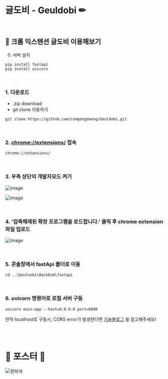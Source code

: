 # 글도비 - Geuldobi ✏ 

<br/>

## 🔎 크롬 익스텐션 글도비 이용해보기  

0. 서버 설치
```
pip install fastapi
pip install uvicorn
```

<br/>

### 1. 다운로드
   - .zip download 
   - git clone 이용하기
```
git clone https://github.com/comgongdaeng/Geuldobi.git
```  

<br/>

### 2. [chrome://extensions/](chrome://extensions) 접속
```
chrome://extensions/
```  

<br/>

### 3. 우측 상단의 개발자모드 켜기
![image](https://github.com/comgongdaeng/Geuldobi/assets/78692557/6c7fbb94-dddc-4a5e-bdae-fb6d6facb456)

![image](https://github.com/comgongdaeng/Geuldobi/assets/78692557/022037f9-39cf-41b0-967b-7310975a3ef9)  

<br/>

### 4. '압축해제된 확장 프로그램을 로드합니다.' 클릭 후 chrome extension 파일 업로드
![image](https://github.com/comgongdaeng/Geuldobi/assets/78692557/d6999b6b-d4b4-4284-aa4f-256f67641d84)  

<br/>

### 5. 콘솔창에서 fastApi 폴더로 이동
```
cd ..\Geulnobi\BackEnd\fastapi
```  

<br/>

### 6. uvicorn 명령어로 로컬 서버 구동
```
uvicorn main:app --host=0.0.0.0 port=8000
```  
 만약 localhost로 구동시, CORS error가 발생한다면 [기술블로그](http://yuniv0.tistory.com/3) 를 참고해주세요!  

<br/>


<br/>

# 📌 포스터 📌
![편하게](https://github.com/comgongdaeng/geuldobi/assets/109388787/7ace29ef-97db-446d-9b3f-93d9086e2191)
